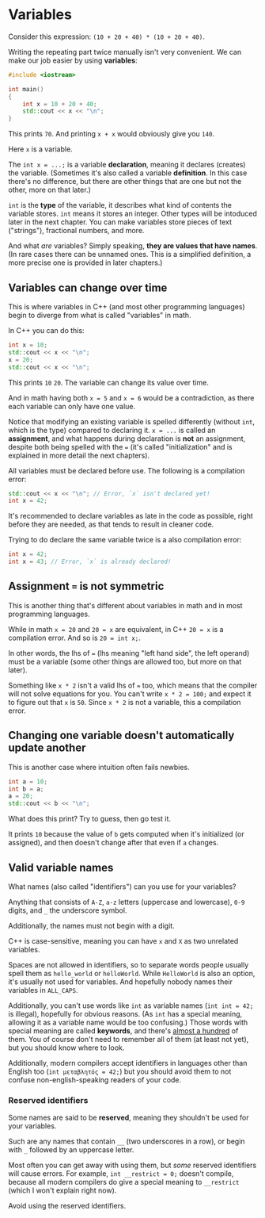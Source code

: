# Variables

Consider this expression: `(10 + 20 + 40) * (10 + 20 + 40)`.

Writing the repeating part twice manually isn't very convenient. We can make our job easier by using **variables**:

```cpp
#include <iostream>

int main()
{
    int x = 10 + 20 + 40;
    std::cout << x << "\n";
}
```
This prints `70`. And printing `x + x` would obviously give you `140`.

Here `x` is a variable.

The `int x = ...;` is a variable **declaration**, meaning it declares (creates) the variable. (Sometimes it's also called a variable **definition**. In this case there's no difference, but there are other things that are one but not the other, more on that later.)

`int` is the **type** of the variable, it describes what kind of contents the variable stores. `int` means it stores an integer. Other types will be intoduced later in the next chapter. You can make variables store pieces of text ("strings"), fractional numbers, and more.

And what *are* variables? Simply speaking, **they are values that have names**. (In rare cases there can be unnamed ones. This is a simplified definition, a more precise one is provided in later chapters.)

## Variables can change over time

This is where variables in C++ (and most other programming languages) begin to diverge from what is called "variables" in math.

In C++ you can do this:

```cpp
int x = 10;
std::cout << x << "\n";
x = 20;
std::cout << x << "\n";
```
This prints `10` `20`. The variable can change its value over time.

And in math having both `x = 5` and `x = 6` would be a contradiction, as there each variable can only have one value.

Notice that modifying an existing variable is spelled differently (without `int`, which is the type) compared to declaring it. `x = ...` is called an **assignment**, and what happens during declaration is **not** an assignment, despite both being spelled with the `=` (it's called "initialization" and is explained in more detail the next chapters).

All variables must be declared before use. The following is a compilation error:
```cpp
std::cout << x << "\n"; // Error, `x` isn't declared yet!
int x = 42;
```
It's recommended to declare variables as late in the code as possible, right before they are needed, as that tends to result in cleaner code.

Trying to do declare the same variable twice is a also compilation error:
```cpp
int x = 42;
int x = 43; // Error, `x` is already declared!
```

## Assignment `=` is not symmetric

This is another thing that's different about variables in math and in most programming languages.

While in math `x = 20` and `20 = x` are equivalent, in C++ `20 = x` is a compilation error. And so is `20 = int x;`.

In other words, the lhs of `=` (lhs meaning "left hand side", the left operand) must be a variable (some other things are allowed too, but more on that later).

Something like `x * 2` isn't a valid lhs of `=` too, which means that the compiler will not solve equations for you. You can't write `x * 2 = 100;` and expect it to figure out that `x` is `50`. Since `x * 2` is not a variable, this a compilation error.

## Changing one variable doesn't automatically update another

This is another case where intuition often fails newbies.

```cpp
int a = 10;
int b = a;
a = 20;
std::cout << b << "\n";
```
What does this print? Try to guess, then go test it.

It prints `10` because the value of `b` gets computed when it's initialized (or assigned), and then doesn't change after that even if `a` changes.

## Valid variable names

What names (also called "identifiers") can you use for your variables?

Anything that consists of `A-Z`, `a-z` letters (uppercase and lowercase), `0-9` digits, and `_` the underscore symbol.

Additionally, the names must not begin with a digit.

C++ is case-sensitive, meaning you can have `x` and `X` as two unrelated variables.

Spaces are not allowed in identifiers, so to separate words people usually spell them as `hello_world` or `helloWorld`. While `HelloWorld` is also an option, it's usually not used for variables. And hopefully nobody names their variables in `ALL_CAPS`.

Additionally, you can't use words like `int` as variable names (`int int = 42;` is illegal), hopefully for obvious reasons. (As `int` has a special meaning, allowing it as a variable name would be too confusing.) Those words with special meaning are called **keywords**, and there's [almost a hundred](https://en.cppreference.com/w/cpp/keyword) of them. You of course don't need to remember all of them (at least not yet), but you should know where to look.

Additionally, modern compilers accept identifiers in languages other than English too (`int μεταβλητός = 42;`) but you should avoid them to not confuse non-english-speaking readers of your code.

### Reserved identifiers

Some names are said to be **reserved**, meaning they shouldn't be used for your variables.

Such are any names that contain `__` (two underscores in a row), or begin with `_` followed by an uppercase letter.

Most often you can get away with using them, but *some* reserved identifiers will cause errors. For example, `int __restrict = 0;` doesn't compile, because all modern compilers do give a special meaning to `__restrict` (which I won't explain right now).

Avoid using the reserved identifiers.
